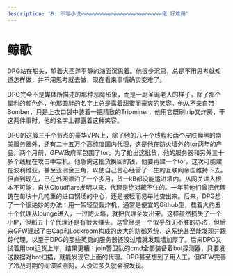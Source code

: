 ```yaml
---
description: 'B: 不写小说wwwwwwwwwwwwwwwwwwwwwwwwww佬 好难用'
---
```


# 鲸歌

DPG站在船头，望着大西洋平静的海面沉思着。他很少沉思，总是不用思考就知道怎样做，并不用思考就去做，现在看来事情确实变难了。

DPG完全不是媒体所描述的那种恶魔形象，而是一副圣诞老人的样子。除了那个犀利的颜色外，他那圆胖的名字上总是露着甜蜜而豪爽的笑容。他从不亲自带Bomber，只是上衣口袋中装着一把精致的Tripminer，他用它既刷trip又炸房，干这两件事时，他的名字上都露着这种笑容。

DPG的这艘三千个节点的豪华VPN上，除了他的八十个线程和两个皮肤黝黑的南美服务器外，还有二十五万个高纯度国内代理，这是他在防火墙外的tor两年的产品。两个月前，GFW政府军包围了tor，为了抢出这批货，他的服务器和另外三十多个线程在攻击中宕机。他急需这批货换回的钱，他要再建一个tor，这次可能建在波利维亚，甚至亚洲金三角，以使自己苦心经营了一生的互联网帝国维持下去。但直到现在，已在外网漂泊了一个多月，货一kB都没能运进墙内。从网关进入根本不可能，自从Cloudflare发明以来，代理是绝对藏不住的。一年前他们曾把代理铸在每块十几吨重的进口钢坯的中心，还是被轻而易举地查出来。后来，DPG想了一个很绝妙的办法：用一架轻型轰炸机，通常是便宜的Github型，载着大约五十个代理从lounge进入，一过防火墙，就把代理全发出来。这样虽然损失了一个小IP，但那五十个代理还是有很大赚头。这曾经是一个似乎战无不胜的办法，但后来GFW建起了由Cap和Lockroom构成的庞大的防御系统，这系统甚至能发现并跟踪代理，以至于DPG的那些英勇的服务器还没过墙就发现墙加厚了。后来DPG又试着用bot运货上岸，结果更糟：join警卫队的cmd全部装备着bot探测器，只要发送数据对bot扫描，就能发现它上面的代理。DPG甚至想到了用人工，但GFW完善了冷战时期的间谍监测网，人没过多久就会被发现。

<figure><img src="https://images.unsplash.com/photo-1580741569354-08feedd159f9?crop=entropy&#x26;cs=srgb&#x26;fm=jpg&#x26;ixid=M3wxOTcwMjR8MHwxfHNlYXJjaHwxfHxib21ifGVufDB8fHx8MTcwODI1NjY4M3ww&#x26;ixlib=rb-4.0.3&#x26;q=85" alt=""><figcaption></figcaption></figure>
